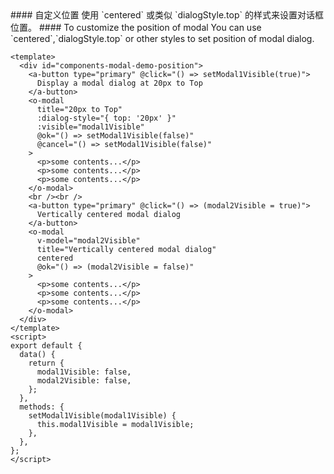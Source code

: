 <cn>
#### 自定义位置
使用 `centered` 或类似 `dialogStyle.top` 的样式来设置对话框位置。
</cn>

<us>
#### To customize the position of modal
You can use `centered`,`dialogStyle.top` or other styles to set position of modal dialog.
</us>

```vue
<template>
  <div id="components-modal-demo-position">
    <a-button type="primary" @click="() => setModal1Visible(true)">
      Display a modal dialog at 20px to Top
    </a-button>
    <o-modal
      title="20px to Top"
      :dialog-style="{ top: '20px' }"
      :visible="modal1Visible"
      @ok="() => setModal1Visible(false)"
      @cancel="() => setModal1Visible(false)"
    >
      <p>some contents...</p>
      <p>some contents...</p>
      <p>some contents...</p>
    </o-modal>
    <br /><br />
    <a-button type="primary" @click="() => (modal2Visible = true)">
      Vertically centered modal dialog
    </a-button>
    <o-modal
      v-model="modal2Visible"
      title="Vertically centered modal dialog"
      centered
      @ok="() => (modal2Visible = false)"
    >
      <p>some contents...</p>
      <p>some contents...</p>
      <p>some contents...</p>
    </o-modal>
  </div>
</template>
<script>
export default {
  data() {
    return {
      modal1Visible: false,
      modal2Visible: false,
    };
  },
  methods: {
    setModal1Visible(modal1Visible) {
      this.modal1Visible = modal1Visible;
    },
  },
};
</script>
```
